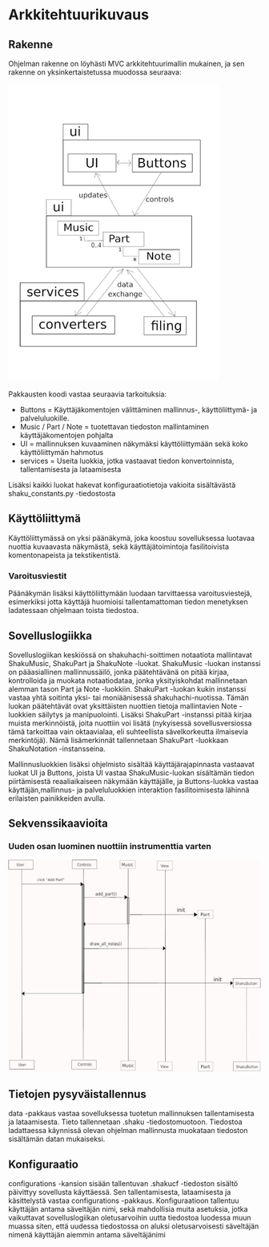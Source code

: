 # Arkkitehtuurikuvaus

## Rakenne

Ohjelman rakenne on löyhästi MVC arkkitehtuurimallin mukainen, ja sen rakenne on yksinkertaistetussa muodossa seuraava:

<img src="https://github.com/ElectricShakuhachi/ot-harjoitustyo/blob/master/dokumentaatio/kuvat/architecture.jpg" width="420">

Pakkausten koodi vastaa seuraavia tarkoituksia:

- Buttons = Käyttäjäkomentojen välittäminen mallinnus-, käyttöliittymä- ja palveluluokille.
- Music / Part / Note = tuotettavan tiedoston mallintaminen käyttäjäkomentojen pohjalta
- UI = mallinnuksen kuvaaminen näkymäksi käyttöliittymään sekä koko käyttöliittymän hahmotus
- services = Useita luokkia, jotka vastaavat tiedon konvertoinnista, tallentamisesta ja lataamisesta 

Lisäksi kaikki luokat hakevat konfiguraatiotietoja vakioita sisältävästä shaku_constants.py -tiedostosta

## Käyttöliittymä

Käyttöliittymässä on yksi päänäkymä, joka koostuu sovelluksessa luotavaa nuottia kuvaavasta näkymästä, sekä käyttäjätoimintoja fasilitoivista komentonapeista ja tekstikentistä. 

### Varoitusviestit

Päänäkymän lisäksi käyttöliittymään luodaan tarvittaessa varoitusviestejä, esimerkiksi jotta käyttäjä huomioisi tallentamattoman tiedon menetyksen ladatessaan ohjelmaan toista tiedostoa.

## Sovelluslogiikka

Sovelluslogiikan keskiössä on shakuhachi-soittimen notaatiota mallintavat ShakuMusic, ShakuPart ja ShakuNote -luokat.
ShakuMusic -luokan instanssi on pääasiallinen mallinnussäilö, jonka päätehtävänä on pitää kirjaa, kontrolloida ja muokata
notaatiodataa, jonka yksityiskohdat mallinnetaan alemman tason Part ja Note -luokkiin.
  ShakuPart -luokan kukin instanssi vastaa yhtä soitinta yksi- tai moniäänisessä shakuhachi-nuotissa. Tämän luokan päätehtävät
ovat yksittäisten nuottien tietoja mallintavien Note -luokkien säilytys ja manipuolointi. Lisäksi ShakuPart -instanssi pitää
kirjaa muista merkinnöistä, joita nuottiin voi lisätä (nykyisessä sovellusversiossa tämä tarkoittaa vain oktaavialaa, eli 
suhteellista sävelkorkeutta ilmaisevia merkintöjä). Nämä lisämerkinnät tallennetaan ShakuPart -luokkaan ShakuNotation -instansseina.

Mallinnusluokkien lisäksi ohjelmisto sisältää käyttäjärajapinnasta vastaavat luokat UI ja Buttons, joista UI vastaa ShakuMusic-luokan sisältämän tiedon piirtämisestä reaaliaikaiseen näkymään käyttäjälle, ja Buttons-luokka vastaa käyttäjän,mallinnus- ja palveluluokkien interaktion fasilitoimisesta lähinnä erilaisten painikkeiden avulla. 

## Sekvenssikaavioita

### Uuden osan luominen nuottiin instrumenttia varten

<img src="https://github.com/ElectricShakuhachi/ot-harjoitustyo/blob/master/dokumentaatio/kuvat/sequence_add_part.jpg" width="820">

## Tietojen pysyväistallennus

data -pakkaus vastaa sovelluksessa tuotetun mallinnuksen tallentamisesta ja lataamisesta. Tieto tallennetaan .shaku -tiedostomuotoon. Tiedostoa ladattaessa käynnissä olevan ohjelman mallinnusta muokataan tiedoston sisältämän datan mukaiseksi.

## Konfiguraatio

configurations -kansion sisään tallentuvan .shakucf -tiedoston sisältö päivittyy sovellusta käyttäessä. Sen tallentamisesta, lataamisesta ja käsittelystä vastaa configurations -pakkaus. Konfiguraatioon tallentuu käyttäjän antama säveltäjän nimi, sekä mahdollisia muita asetuksia, jotka vaikuttavat sovelluslogiikan oletusarvoihin uutta tiedostoa luodessa muun muassa siten, että uudessa tiedostossa on aluksi oletusarvoisesti säveltäjän nimenä käyttäjän aiemmin antama säveltäjänimi
